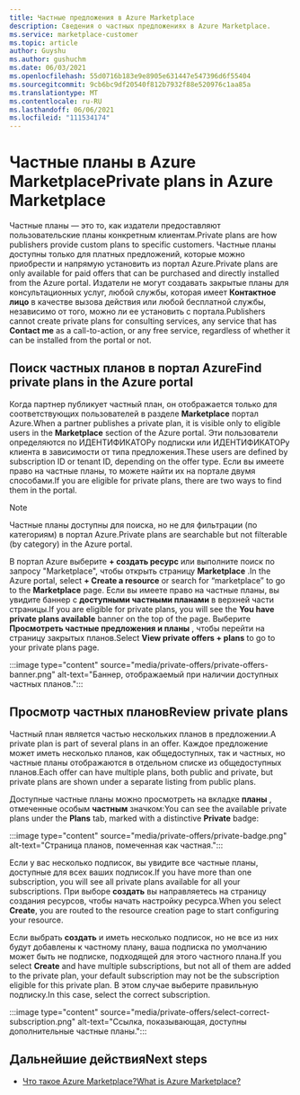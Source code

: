 ```yaml
---
title: Частные предложения в Azure Marketplace
description: Сведения о частных предложениях в Azure Marketplace.
ms.service: marketplace-customer
ms.topic: article
author: Guyshu
ms.author: gushuchm
ms.date: 06/03/2021
ms.openlocfilehash: 55d0716b183e9e8905e631447e547396d6f55404
ms.sourcegitcommit: 9cb6bc9df20540f812b7932f88e520976c1aa85a
ms.translationtype: MT
ms.contentlocale: ru-RU
ms.lasthandoff: 06/06/2021
ms.locfileid: "111534174"
---
```

# <a name="private-plans-in-azure-marketplace"></a><span data-ttu-id="1c360-103">Частные планы в Azure Marketplace</span><span class="sxs-lookup"><span data-stu-id="1c360-103">Private plans in Azure Marketplace</span></span>

<span data-ttu-id="1c360-104">Частные планы — это то, как издатели предоставляют пользовательские планы конкретным клиентам.</span><span class="sxs-lookup"><span data-stu-id="1c360-104">Private plans are how publishers provide custom plans to specific customers.</span></span> <span data-ttu-id="1c360-105">Частные планы доступны только для платных предложений, которые можно приобрести и напрямую установить из портал Azure.</span><span class="sxs-lookup"><span data-stu-id="1c360-105">Private plans are only available for paid offers that can be purchased and directly installed from the Azure portal.</span></span> <span data-ttu-id="1c360-106">Издатели не могут создавать закрытые планы для консультационных услуг, любой службы, которая имеет **Контактное лицо** в качестве вызова действия или любой бесплатной службы, независимо от того, можно ли ее установить с портала.</span><span class="sxs-lookup"><span data-stu-id="1c360-106">Publishers cannot create private plans for consulting services, any service that has **Contact me** as a call-to-action, or any free service, regardless of whether it can be installed from the portal or not.</span></span>

## <a name="find-private-plans-in-the-azure-portal"></a><span data-ttu-id="1c360-107">Поиск частных планов в портал Azure</span><span class="sxs-lookup"><span data-stu-id="1c360-107">Find private plans in the Azure portal</span></span>

<span data-ttu-id="1c360-108">Когда партнер публикует частный план, он отображается только для соответствующих пользователей в разделе **Marketplace** портал Azure.</span><span class="sxs-lookup"><span data-stu-id="1c360-108">When a partner publishes a private plan, it is visible only to eligible users in the **Marketplace** section of the Azure portal.</span></span> <span data-ttu-id="1c360-109">Эти пользователи определяются по ИДЕНТИФИКАТОРу подписки или ИДЕНТИФИКАТОРу клиента в зависимости от типа предложения.</span><span class="sxs-lookup"><span data-stu-id="1c360-109">These users are defined by subscription ID or tenant ID, depending on the offer type.</span></span> <span data-ttu-id="1c360-110">Если вы имеете право на частные планы, то можете найти их на портале двумя способами.</span><span class="sxs-lookup"><span data-stu-id="1c360-110">If you are eligible for private plans, there are two ways to find them in the portal.</span></span>

> [!NOTE]
> <span data-ttu-id="1c360-111">Частные планы доступны для поиска, но не для фильтрации (по категориям) в портал Azure.</span><span class="sxs-lookup"><span data-stu-id="1c360-111">Private plans are searchable but not filterable (by category) in the Azure portal.</span></span>

<span data-ttu-id="1c360-112">В портал Azure выберите **+ создать ресурс** или выполните поиск по запросу "Marketplace", чтобы открыть страницу **Marketplace** .</span><span class="sxs-lookup"><span data-stu-id="1c360-112">In the Azure portal, select **+ Create a resource** or search for “marketplace” to go to the **Marketplace** page.</span></span> <span data-ttu-id="1c360-113">Если вы имеете право на частные планы, вы увидите баннер с **доступными частными планами** в верхней части страницы.</span><span class="sxs-lookup"><span data-stu-id="1c360-113">If you are eligible for private plans, you will see the **You have private plans available** banner on the top of the page.</span></span> <span data-ttu-id="1c360-114">Выберите **Просмотреть частные предложения и планы** , чтобы перейти на страницу закрытых планов.</span><span class="sxs-lookup"><span data-stu-id="1c360-114">Select **View private offers + plans** to go to your private plans page.</span></span>

:::image type="content" source="media/private-offers/private-offers-banner.png" alt-text="Баннер, отображаемый при наличии доступных частных планов.":::

## <a name="review-private-plans"></a><span data-ttu-id="1c360-116">Просмотр частных планов</span><span class="sxs-lookup"><span data-stu-id="1c360-116">Review private plans</span></span>

<span data-ttu-id="1c360-117">Частный план является частью нескольких планов в предложении.</span><span class="sxs-lookup"><span data-stu-id="1c360-117">A private plan is part of several plans in an offer.</span></span> <span data-ttu-id="1c360-118">Каждое предложение может иметь несколько планов, как общедоступных, так и частных, но частные планы отображаются в отдельном списке из общедоступных планов.</span><span class="sxs-lookup"><span data-stu-id="1c360-118">Each offer can have multiple plans, both public and private, but private plans are shown under a separate listing from public plans.</span></span>

<span data-ttu-id="1c360-119">Доступные частные планы можно просмотреть на вкладке **планы** , отмеченные особым **частным** значком:</span><span class="sxs-lookup"><span data-stu-id="1c360-119">You can see the available private plans under the **Plans** tab, marked with a distinctive **Private** badge:</span></span>

:::image type="content" source="media/private-offers/private-badge.png" alt-text="Страница планов, помеченная как частная.":::

<span data-ttu-id="1c360-121">Если у вас несколько подписок, вы увидите все частные планы, доступные для всех ваших подписок.</span><span class="sxs-lookup"><span data-stu-id="1c360-121">If you have more than one subscription, you will see all private plans available for all your subscriptions.</span></span> <span data-ttu-id="1c360-122">При выборе **создать** вы направляетесь на страницу создания ресурсов, чтобы начать настройку ресурса.</span><span class="sxs-lookup"><span data-stu-id="1c360-122">When you select **Create**, you are routed to the resource creation page to start configuring your resource.</span></span>

<span data-ttu-id="1c360-123">Если выбрать **создать** и иметь несколько подписок, но не все из них будут добавлены к частному плану, ваша подписка по умолчанию может быть не подписке, подходящей для этого частного плана.</span><span class="sxs-lookup"><span data-stu-id="1c360-123">If you select **Create** and have multiple subscriptions, but not all of them are added to the private plan, your default subscription may not be the subscription eligible for this private plan.</span></span> <span data-ttu-id="1c360-124">В этом случае выберите правильную подписку.</span><span class="sxs-lookup"><span data-stu-id="1c360-124">In this case, select the correct subscription.</span></span>

:::image type="content" source="media/private-offers/select-correct-subscription.png" alt-text="Ссылка, показывающая, доступны дополнительные частные планы.":::

## <a name="next-steps"></a><span data-ttu-id="1c360-126">Дальнейшие действия</span><span class="sxs-lookup"><span data-stu-id="1c360-126">Next steps</span></span>

- [<span data-ttu-id="1c360-127">Что такое Azure Marketplace?</span><span class="sxs-lookup"><span data-stu-id="1c360-127">What is Azure Marketplace?</span></span>](azure-marketplace-overview.md)
